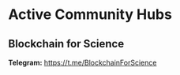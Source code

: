 # Active Community Hubs

## Blockchain for Science

**Telegram:** https://t.me/BlockchainForScience

